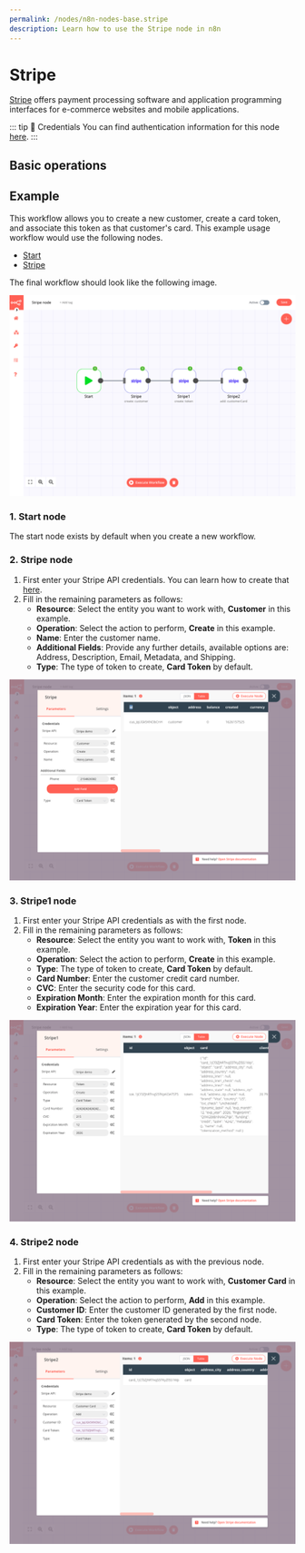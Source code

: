 ```yaml
---
permalink: /nodes/n8n-nodes-base.stripe
description: Learn how to use the Stripe node in n8n
---
```


# Stripe

[Stripe](https://stripe.com/) offers payment processing software and application programming interfaces for e-commerce websites and mobile applications.

::: tip 🔑 Credentials
You can find authentication information for this node [here](../../../credentials/Stripe/README.md).
:::

## Basic operations

<Resource node="n8n-nodes-base.stripe" />

## Example

This workflow allows you to create a new customer, create a card token, and associate this token as that customer's card. This example usage workflow would use the following nodes.
- [Start](../../core-nodes/Start/README.md)
- [Stripe]()

The final workflow should look like the following image.

![A workflow with the Stripe node](./workflow.png)

### 1. Start node

The start node exists by default when you create a new workflow.

### 2. Stripe node

1. First enter your Stripe API credentials. You can learn how to create that [here](../../../credentials/Stripe/README.md).
2. Fill in the remaining parameters as follows:
    * **Resource**: Select the entity you want to work with, **Customer** in this example.
    * **Operation**: Select the action to perform, **Create** in this example.
    * **Name**: Enter the customer name.
    * **Additional Fields**: Provide any further details, available options are: Address, Description, Email, Metadata, and Shipping. 
    * **Type**: The type of token to create, **Card Token** by default.

![The Stripe node](./stripe_node.png)

### 3. Stripe1 node

1. First enter your Stripe API credentials as with the first node.
2. Fill in the remaining parameters as follows:
    * **Resource**: Select the entity you want to work with, **Token** in this example.
    * **Operation**: Select the action to perform, **Create** in this example.
    * **Type**: The type of token to create, **Card Token** by default.
    * **Card Number**: Enter the customer credit card number.
    * **CVC**: Enter the security code for this card.
    * **Expiration Month**: Enter the expiration month for this card.
    * **Expiration Year**: Enter the expiration year for this card.

![The Stripe1 node](./stripe1_node.png)

### 4. Stripe2 node

1. First enter your Stripe API credentials as with the previous node.
2. Fill in the remaining parameters as follows:
    * **Resource**: Select the entity you want to work with, **Customer Card** in this example.
    * **Operation**: Select the action to perform, **Add** in this example.
    * **Customer ID**: Enter the customer ID generated by the first node.
    * **Card Token**: Enter the token generated by the second node.
    * **Type**: The type of token to create, **Card Token** by default.

![The Stripe2 node](./stripe2_node.png)
